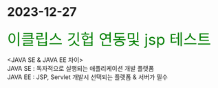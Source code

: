 <h1>2023-12-27</h1>

<span style="font-size: 35px; color: green">이클립스 깃헙 연동및 jsp 테스트</span>
  
<JAVA SE & JAVA EE 차이><br/>
JAVA SE :  독자적으로 실행되는 애플리케이션 개발 플랫폼<br/>
JAVA EE : JSP, Servlet 개발시 선택되는 플랫폼 & 서버가 필수<br/>
